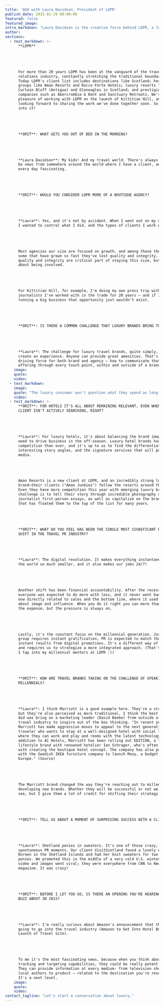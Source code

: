 ```yaml
---
title: 'Q&O with Laura Davidson, President of LDPR'
publish_date: 2015-01-29 00:00:00
featured: false
featured_image:
intro_markdown: "Laura Davidson is the creative force behind LDPR, a leading New York-based public relations agency that specializes in travel and lifestyle clients. When I get the chance to talk shop with her it's always insightful and inspiring.​"
author:
sections:
  - text_markdown: >-
      **LDPR**





      For more than 20 years LDPR has been at the vanguard of the travel public
      relations industry, constantly stretching the traditional boundaries of PR.
      Today LDPR's client list includes destinations like Scotland; hospitality
      groups like Aman Resorts and Rocco Forte Hotels; luxury resorts like
      Curtain Bluff (Antigua) and Gleneagles in Scotland; and prestigious tour
      companies such as Abercrombie & Kent and Sanctuary Retreats. We've had the
      pleasure of working with LDPR on the launch of Kittitian Hill, and we're
      looking forward to sharing the work we've done together soon. So, let's get
      into it!





      **ORIT**: WHAT GETS YOU OUT OF BED IN THE MORNING?





      **Laura Davidson**: My kids! And my travel world. There's always going to
      be news from somewhere around the world where I have a client, and it makes
      every day fascinating.





      **ORIT**: WOULD YOU CONSIDER LDPR MORE OF A BOUTIQUE AGENCY?





      **Laura**: Yes, and it's not by accident. When I went out on my own
      I wanted to control what I did, and the types of clients I work with.





      Most agencies our size are focused on growth, and among those there are
      some that have grown so fast they've lost quality and integrity. For me
      quality and integrity are critical part of staying this size, but it's also
      about being involved.





      For Kittitian Hill, for example, I'm doing my own press trip with two
      journalists I've worked with in the trade for 20 years – and if I were
      running a big business that opportunity just wouldn't exist.





      **ORIT**: IS THERE A COMMON CHALLENGE THAT LUXURY BRANDS BRING TO LDPR?





      **Laura**: The challenge for luxury travel brands, quite simply, is to
      create an experience. Anyone can provide great amenities. That's the
      driving force for both brand and agency – how to communicate that unique
      offering through every touch point, within and outside of a brand.​
    image:
    quote:
    video:
  - text_markdown:
    image:
    quote: "The luxury consumer won't question what they spend as long as they feel that it's worth it. The challenge is to create a lasting experience that exceeds the price tag."
    video:
  - text_markdown: >-
      **ORIT**: FOR HOTELS IT'S ALL ABOUT REMAINING RELEVANT, EVEN WHEN YOUR
      CLIENT ISN'T ACTIVELY SEARCHING, RIGHT?





      **Laura**: For luxury hotels, it's about balancing the brand image with the
      need to drive business in the off-season. Luxury hotel brands have more
      competition than ever, and it's up to us to find the differentiators, the
      interesting story angles, and the signature services that will pop with the
      media.





      Aman Resorts is a new client at LDPR, and an incredibly strong luxury
      brand—their clients ("Aman Junkies") follow the resorts around the world.
      Even they have more competition this year with emerging luxury brands. The
      challenge is to tell their story through incredible photography and
      journalist first-person essays, as well as capitalize on the brand equity
      that has floated them to the top of the list for many years.





      **ORIT**: WHAT DO YOU FEEL HAS BEEN THE SINGLE MOST SIGNIFICANT RECENT
      SHIFT IN THE TRAVEL PR INDUSTRY?





      **Laura**: The digital revolution. It makes everything instantaneous, makes
      the world so much smaller, and it also makes our jobs 24/7!





      Another shift has been financial accountability. After the recession
      everyone was expected to do more with less, and it never went back. PR is
      now directly related to sales and the bottom line, where it used to be more
      about image and influence. When you do it right you can more than justify
      the expense, but the pressure is always on.





      Lastly, it's the constant focus on the millennial generation. Just as this
      group requires instant gratification, PR is expected to match that with
      instant results from digital promotions. It's a different way of thinking
      and requires us to strategize a more integrated approach. (That's when
      I tap into my millennial mentors at LDPR :))





      **ORIT**: HOW ARE TRAVEL BRANDS TAKING ON THE CHALLENGE OF SPEAKING TO
      MILLENNIALS?





      **Laura**: I think Marriott is a good example here. They're a strong brand,
      but they're also perceived as more traditional. I think the best thing they
      did was bring on a marketing leader (David Beebe) from outside of the
      travel industry to inspire out of the box thinking. "In recent years,
      Marriott has made aggressive moves to appeal to the next generation
      traveler who wants to stay at a well-designed hotel with social lobbies
      where they can work and play and rooms with the latest technology. In
      addition to AC Hotels, Marriott has been rolling out EDITION, a luxury
      lifestyle brand with renowned hotelier Ian Schrager, who's often credited
      with creating the boutique hotel concept. The company has also partnered
      with the Swedish IKEA furniture company to launch Moxy, a budget chain in
      Europe." (Source)





      The Marriott brand changed the way they're reaching out to millennials and
      developing new brands. Whether they will be successful or not we'll have to
      see, but I give them a lot of credit for shifting their strategy.&nbsp;





      **ORIT**: TELL US ABOUT A MOMENT OF SURPRISING SUCCESS WITH A CLIENT.





      **Laura**: Shetland ponies in sweaters. It's one of those crazy,
      spontaneous PR moments. Our client VisitScotland found a lovely woman named
      Doreen in the Shetland Islands and had her knit sweaters for two adorable
      ponies. We promoted this in the middle of a very cold U.S. winter. The
      video and images went viral; they were everywhere from CNN to New York
      magazine. It was crazy!





      **ORIT**: BEFORE I LET YOU GO, IS THERE AN OPENING YOU'RE HEARING A LOT OF
      BUZZ ABOUT IN 2015?





      **Laura**: I'm really curious about Amazon's announcement that they're
      going to go into the travel industry (Amazon to Get Into Hotel Booking With
      Launch of Travel Site).





      To me it's the most fascinating news, because when you think about Amazon's
      tracking and targeting capabilities, they could be really potent in travel.
      They can provide information at every medium- from television shows to
      local authors to product – related to the destination you're researching.
      It's a next level.​
    image:
    quote:
    video:
contact_tagline: "Let's start a conversation about luxury."
---
```



